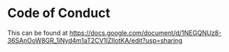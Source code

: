 # Code of Conduct

This can be found at https://docs.google.com/document/d/1NEGQNUz8-36SAnOoW8GR_1iNyd4m1aT2CV1IZIlotKA/edit?usp=sharing
